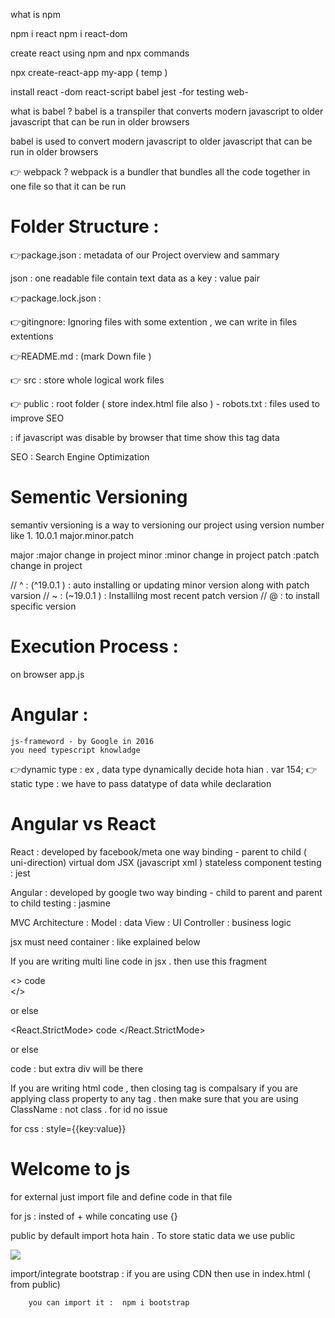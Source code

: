 what is npm 


npm i react
npm i react-dom

create react using npm and npx commands 

npx create-react-app my-app ( temp )

install
react -dom
react-script
babel
jest -for testing 
web- 

what is babel ?
babel is a transpiler that converts modern javascript to older javascript that can be run in older browsers 

babel is used to convert modern javascript to older javascript that can be run in older browsers


👉 webpack ?
webpack is a bundler that bundles all the code together in one file so that it can be run


# Folder Structure : 

👉package.json :  metadata of our Project overview and sammary 

json : one readable file contain text data as a 
key : value pair 

👉package.lock.json : 

👉gitingnore: Ignoring files with some extention , we can write in files extentions 

👉README.md : (mark Down file ) 

👉 src : store whole logical work files

👉 public : root folder ( store index.html file also )
        - robots.txt : files used to improve SEO 

<nosscript> : if javascript was disable by browser that time show this tag data 
</noscript>

SEO : Search Engine Optimization 

# Sementic Versioning 
semantiv versioning is a way to versioning our project using version number like 1.
10.0.1
major.minor.patch

major :major change in project
minor :minor change in project
patch :patch change in project

// ^ : (^19.0.1 ) : auto installing or updating minor version along with patch varsion 
// ~ : (~19.0.1 ) : Installilng  most recent patch version 
// @ : to install specific version 

# Execution Process : 

on browser app.js 



# Angular : 
    js-frameword - by Google in 2016
    you need typescript knowladge 

👉dynamic type : ex , data type dynamically decide hota hian . var 154;
👉static type : we have to pass datatype of data while declaration 


# Angular vs React

React : 
    developed by facebook/meta 
    one way binding - parent to child ( uni-direction)
    virtual dom
    JSX (javascript xml )
    stateless component
testing : jest

Angular : 
    developed by google
    two way binding - child to parent and parent to child 
testing : jasmine

MVC Architecture :
Model : data
View : UI
Controller : business logic


jsx must need container : like explained below 

If you are writing multi line code in jsx . then use this fragment

<> 
    code     
</>  

  or else 

<React.StrictMode>
            code
</React.StrictMode>

or else 

<div>
        code : but extra div will be there 
</div>


If you are writing html code , then closing tag is compalsary 
if you are applying class property to any tag . then make sure that you are using ClassName : not class  . for id no issue


for css : style={{key:value}}

<h1 style={{color:'blue'}} >Welcome to js </h1>
        for external just import file and define code in that file 

for js :
        insted of + while concating use {}

public by default import hota hain 
. To store static data we use public 

<img src="logo.png" alr="">

import/integrate bootstrap : 
        if you are using CDN then use in index.html ( from public)

        you can import it :  npm i bootstrap 






